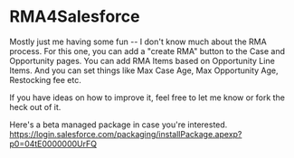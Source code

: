 RMA4Salesforce
==============
Mostly just me having some fun -- I don't know much about the RMA process.
For this one, you can add a "create RMA" button to the Case and Opportunity pages.
You can add RMA Items based on Opportunity Line Items.
And you can set things like Max Case Age, Max Opportunity Age, Restocking fee etc.

If you have ideas on how to improve it, feel free to let me know or fork the heck out of it.

Here's a beta managed package in case you're interested.
https://login.salesforce.com/packaging/installPackage.apexp?p0=04tE0000000UrFQ

